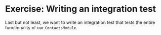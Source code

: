 # Exercise: Writing an integration test

Last but not least, we want to write an integration test that tests the entire functionality of our `ContactsModule`. 
